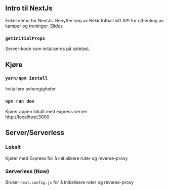 ## Intro til NextJs
Enkel demo for NextJs. Benytter seg av Bekk fotball sitt API for uthenting av kamper og treninger.
[Slides](https://slides.com/charliemidtlyng/nextjs)

### `getInitialProps`
Server-kode som initaliseres på sidelast.

## Kjøre

### `yarn/npm install`
Installere avhengigheter

### `npm run dev`

Kjører appen lokalt med express server<br>
[http://localhost:3000](http://localhost:3000)

## Server/Serverless

### Lokalt
Kjører med Express for å initialisere ruter og reverse-proxy

### Serverless (Now)
Bruker `next.config.js` for å initialisere ruter og reverse-proxy